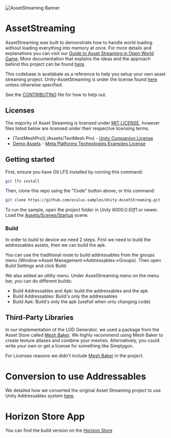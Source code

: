 ![AssetStreaming Banner](./Media/banner.png "AssetStreaming")

# AssetStreaming

AssetStreaming was built to demonstrate how to handle world loading without loading everything into memory at once. For more details and explanations you can visit our [Guide to Asset Streaming in Open World Game](https://developer.oculus.com/blog/now-available-guide-to-asset-streaming-in-open-world-games-/). More documentation that explains the ideas and the approach behind this project can be found [here](https://developer.oculus.com/documentation/unity/po-assetstreaming/).

This codebase is availabale as a reference to help you setup your own asset streaming project. Unity-AssetStreaming is under the license found [here](LICENSE) unless otherwise specified.

See the [CONTRIBUTING](CONTRIBUTING.md) file for how to help out.

## Licenses
The majority of Asset Streaming is licensed under [MIT LICENSE](LICENSE), however files listed below are licensed under their respective licensing terms.
* [TextMeshPro](./Assets/TextMesh Pro) - [Unity Companion License](http://www.unity3d.com/legal/licenses/Unity_Companion_License)
* [Demo Assets](./Assets/DemoAssets/) - [Meta Platforms Technologies Examples License](./Assets/DemoAssets/LICENSE.txt)

## Getting started

First, ensure you have Git LFS installed by running this command:
```sh
git lfs install
```

Then, clone this repo using the "Code" button above, or this command:
```sh
git clone https://github.com/oculus-samples/Unity-AssetStreaming.git
```
To run the sample, open the project folder in *Unity 6000.0.50f1* or newer. Load the [Assets/Scenes/Startup](Assets/Scenes/Startup.unity) scene.

### Build
In order to build to device we need 2 steps. First we need to build the addressables assets, then we can build the apk. 

You can use the traditional route to build addressables from the groups menu (Window->Asset Management->Addressables->Groups). Then open Build Settings and click Build.

We also added an utility menu. Under AssetStreaming menu on the menu bar, you can do different builds:
* Build Addressables and Apk: build the addressables and the apk
* Build Addressables: Build's only the addressables
* Build Apk: Build's only the apk (usefull when only changing code)

## Third-Party Libraries
In our implementation of the LOD Generator, we used a package from the Asset Store called [Mesh Baker](https://assetstore.unity.com/packages/tools/modeling/mesh-baker-5017). We highly recommend using Mesh Baker to create texture atlases and combine your meshes. Alternatively, you could write your own or get a license for something like Simplygon.

For Licenses reasons we didn't include [Mesh Baker](https://assetstore.unity.com/packages/tools/modeling/mesh-baker-5017) in the project.

# Conversion to use Addressables
We detailed how we converted the original Asset Streaming project to use Unity Addressables system [here](./ConversionToAddressables.md).

# Horizon Store App
You can find the build version on the [Horizon Store](https://www.meta.com/en-gb/experiences/oculus-asset-streaming-for-unity/7325963400811201/)
